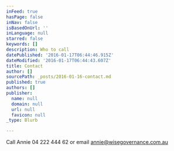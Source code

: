 ```yaml
---
inFeed: true
hasPage: false
inNav: false
isBasedOnUrl: ''
inLanguage: null
starred: false
keywords: []
description: Who to call
datePublished: '2016-01-17T06:44:46.915Z'
dateModified: '2016-01-17T06:44:43.607Z'
title: Contact
author: []
sourcePath: _posts/2016-01-16-contact.md
published: true
authors: []
publisher:
  name: null
  domain: null
  url: null
  favicon: null
_type: Blurb

---
```

Call Annie 04 222 444 62 or email annie@wisegovernance.com.au